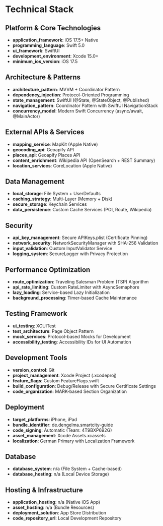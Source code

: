 # Technical Stack

## Platform & Core Technologies

- **application_framework**: iOS 17.5+ Native
- **programming_language**: Swift 5.0
- **ui_framework**: SwiftUI 
- **development_environment**: Xcode 15.0+
- **minimum_ios_version**: iOS 17.5

## Architecture & Patterns

- **architecture_pattern**: MVVM + Coordinator Pattern
- **dependency_injection**: Protocol-Oriented Programming
- **state_management**: SwiftUI (@State, @StateObject, @Published)
- **navigation_pattern**: Coordinator Pattern with SwiftUI NavigationStack
- **concurrency_model**: Modern Swift Concurrency (async/await, @MainActor)

## External APIs & Services

- **mapping_service**: MapKit (Apple Native)
- **geocoding_api**: Geoapify API
- **places_api**: Geoapify Places API
- **content_enrichment**: Wikipedia API (OpenSearch + REST Summary)
- **location_services**: CoreLocation (Apple Native)

## Data Management

- **local_storage**: File System + UserDefaults
- **caching_strategy**: Multi-Layer (Memory + Disk)
- **secure_storage**: Keychain Services
- **data_persistence**: Custom Cache Services (POI, Route, Wikipedia)

## Security

- **api_key_management**: Secure APIKeys.plist (Certificate Pinning)
- **network_security**: NetworkSecurityManager with SHA-256 Validation
- **input_validation**: Custom InputValidator Service
- **logging_system**: SecureLogger with Privacy Protection

## Performance Optimization

- **route_optimization**: Traveling Salesman Problem (TSP) Algorithm
- **api_rate_limiting**: Custom RateLimiter with AsyncSemaphore
- **lazy_loading**: Service-based Lazy Initialization
- **background_processing**: Timer-based Cache Maintenance

## Testing Framework

- **ui_testing**: XCUITest
- **test_architecture**: Page Object Pattern
- **mock_services**: Protocol-based Mocks for Development
- **accessibility_testing**: Accessibility IDs for UI Automation

## Development Tools

- **version_control**: Git
- **project_management**: Xcode Project (.xcodeproj)
- **feature_flags**: Custom FeatureFlags.swift
- **build_configuration**: Debug/Release with Secure Certificate Settings
- **code_organization**: MARK-based Section Organization

## Deployment

- **target_platforms**: iPhone, iPad
- **bundle_identifier**: de.dengelma.smartcity-guide
- **code_signing**: Automatic (Team: 4T9BXP692G)
- **asset_management**: Xcode Assets.xcassets
- **localization**: German Primary with Localization Framework

## Database

- **database_system**: n/a (File System + Cache-based)
- **database_hosting**: n/a (Local Device Storage)

## Hosting & Infrastructure

- **application_hosting**: n/a (Native iOS App)
- **asset_hosting**: n/a (Bundle Resources)
- **deployment_solution**: App Store Distribution
- **code_repository_url**: Local Development Repository
